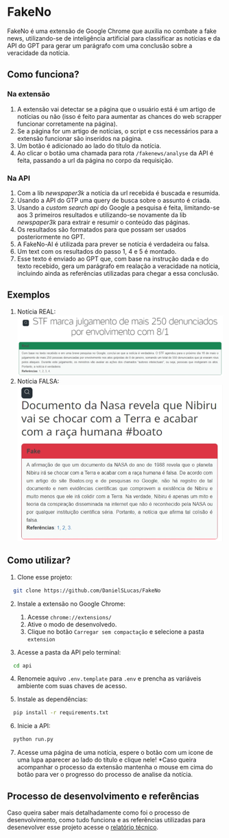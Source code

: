 # FakeNo

FakeNo é uma extensão de Google Chrome que auxilia no combate a fake news, utilizando-se
de inteligência artificial para classificar as notícias e da API do GPT para gerar um parágrafo
com uma conclusão sobre a veracidade da notícia.

## Como funciona?

### Na extensão

1. A extensão vai detectar se a página que o usuário está é um artigo de notícias ou não
(isso é feito para aumentar as chances do web scrapper funcionar corretamente na página).
2. Se a página for um artigo de notícias, o script e css necessários para a extensão funcionar
são inseridos na página.
3. Um botão é adicionado ao lado do título da notícia.
4. Ao clicar o botão uma chamada para rota `/fakenews/analyse` da API é feita, 
passando a url da página no corpo da requisição.

### Na API

1. Com a lib _newspaper3k_ a notícia da url recebida é buscada e resumida.
2. Usando a API do GTP uma query de busca sobre o assunto é criada.
3. Usando a _custom search api_ do Google a pesquisa é feita, limitando-se aos 3 
primeiros resultados e utilizando-se novamente da lib _newspaper3k_ para extrair
e resumir o conteúdo das páginas.
4. Os resultados são formatados para que possam ser usados posteriormente no GPT.
5. A FakeNo-AI é utilizada para prever se notícia é verdadeira ou falsa.
6. Um text com os resultados do passo 1, 4 e 5 é montado.
7. Esse texto é enviado ao GPT que, com base na instrução dada e do texto recebido, 
gera um parágrafo em realação a veracidade na notícia, incluindo ainda as referências 
utilizadas para chegar a essa conclusão.

## Exemplos

1. Notícia REAL:
![real](./screenshots/real.png)
2. Notícia FALSA:
![fake](./screenshots/fake.png)

## Como utilizar?

1. Clone esse projeto:

```bash
  git clone https://github.com/DanielSLucas/FakeNo
```

2. Instale a extensão no Google Chrome:
    1. Acesse `chrome://extensions/`
    2. Ative o modo de desenvolvedo.
    3. Clique no botão `Carregar sem compactação` e selecione a pasta `extension`

3. Acesse a pasta da API pelo terminal:

```bash
  cd api
```

4. Renomeie aquivo `.env.template` para `.env` e prencha as variáveis ambiente
com suas chaves de acesso.

5. Instale as dependências:

```bash
  pip install -r requirements.txt
```

6. Inicie a API:

```bash
  python run.py
```

7. Acesse uma página de uma notícia, espere o botão com um icone de uma lupa
aparecer ao lado do título e clique nele! 
*Caso queira acompanhar o processo da extensão mantenha o mouse em cima do botão 
para ver o progresso do processo de analise da notícia.

## Processo de desenvolvimento e referências

Caso queira saber mais detalhadamente como foi o processo de desenvolvimento, como 
tudo funciona e as referências utilizadas para desenevolver esse projeto acesse o
[relatório técnico](./relatorio_tecnico.pdf).